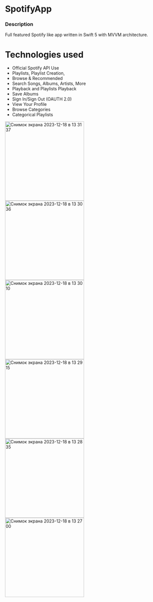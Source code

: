 # SpotifyApp

### Description 
Full featured Spotify like app written in Swift 5 with MVVM architecture.

# Technologies used
 
+ Official Spotify API Use
+ Playlists, Playlist Creation,
+ Browse & Recommended
+ Search Songs, Albums, Artists, More
+ Playback and Playlists Playback
+ Save Albums
+ Sign In/Sign Out (OAUTH 2.0)
+ View Your Profile
+ Browse Categories
+ Categorical Playlists

<img width="260" alt="Снимок экрана 2023-12-18 в 13 31 37" src="https://github.com/DavKochkin/SpotifyApp/assets/122441539/55050344-e277-4bde-866e-7a3b89199502">
<img width="260" alt="Снимок экрана 2023-12-18 в 13 30 36" src="https://github.com/DavKochkin/SpotifyApp/assets/122441539/04674a7d-1c5c-4b12-a5c4-edcc37d6db2a">
<img width="260" alt="Снимок экрана 2023-12-18 в 13 30 10" src="https://github.com/DavKochkin/SpotifyApp/assets/122441539/870e379d-a381-4d7f-8ac3-e7e0523f9ae5">
<img width="260" alt="Снимок экрана 2023-12-18 в 13 29 15" src="https://github.com/DavKochkin/SpotifyApp/assets/122441539/d3aa308a-0c4c-47dd-804f-5d5eb2f651de">
<img width="260" alt="Снимок экрана 2023-12-18 в 13 28 35" src="https://github.com/DavKochkin/SpotifyApp/assets/122441539/dafce36b-e3cd-47ca-8672-ea444f5490d3">
<img width="260" alt="Снимок экрана 2023-12-18 в 13 27 00" src="https://github.com/DavKochkin/SpotifyApp/assets/122441539/fb441340-abcb-4332-bc08-4a7a18cc1499">
